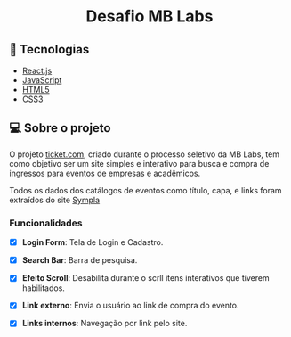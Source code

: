 <h1 align = "center" fontSize="90px">
  Desafio MB Labs
</h3>

## :rocket: Tecnologias

-  [React.js](https://pt-br.reactjs.org/)
-  [JavaScript](https://developer.mozilla.org/pt-BR/docs/Web/JavaScript)
-  [HTML5](https://developer.mozilla.org/pt-BR/docs/Web/HTML)
-  [CSS3](https://developer.mozilla.org/pt-BR/docs/Web/CSS)

## 💻 Sobre o projeto

O projeto <a href="https://ticket-com.vercel.app/">ticket.com</a>, criado durante o processo seletivo da MB Labs, tem como objetivo ser um site simples e interativo para busca e compra de ingressos para eventos de empresas e acadêmicos.

Todos os dados dos catálogos de eventos como título, capa, e links foram extraídos do site <a href="https://www.sympla.com.br/?gclid=Cj0KCQiAhf2MBhDNARIsAKXU5GTvXApuvrpEvQQtgqdbXYS1zt41G18PyXDWFtFAXjf9wpKDX4ijpfUaAmyxEALw_wcB">Sympla</a>

### Funcionalidades

- [x] **Login Form**: Tela de Login e Cadastro.

- [x] **Search Bar**: Barra de pesquisa.

- [x] **Efeito Scroll**: Desabilita durante o scrll itens interativos que tiverem habilitados.

- [x] **Link externo**: Envia o usuário ao link de compra do evento.

- [x] **Links internos**: Navegação por link pelo site.

